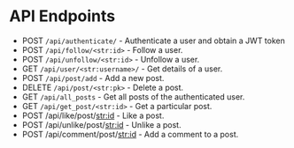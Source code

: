 # API Endpoints

- POST `/api/authenticate/` - Authenticate a user and obtain a JWT token
- POST `/api/follow/<str:id>` - Follow a user.
- POST `/api/unfollow/<str:id>` - Unfollow a user.
- GET `/api/user/<str:username>/` - Get details of a user.
- POST `/api/post/add` - Add a new post.
- DELETE `/api/post/<str:pk>` - Delete a post.
- GET `/api/all_posts` - Get all posts of the authenticated user.
- GET `/api/get_post/<str:id>` - Get a particular post.
- POST /api/like/post/<str:id> - Like a post.
- POST /api/unlike/post/<str:id> - Unlike a post.
- POST /api/comment/post/<str:id> - Add a comment to a post.
